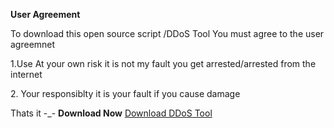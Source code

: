 <b>User Agreement</b>
<p>To download this open source script /DDoS Tool You must agree to the user agreemnet</p>
<p>1.Use At your own risk it is not my fault you get arrested/arrested from the internet</p>
<p>2. Your responsiblty it is your fault if you cause damage</p>
Thats it -_-
<b>Download Now</b>
<a href="https://github.com/S28667145/DDoS/archive/master.zip">Download DDoS Tool</a>
